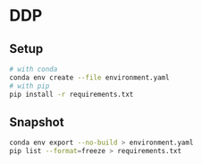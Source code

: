 # DDP

## Setup

```bash
# with conda
conda env create --file environment.yaml
# with pip
pip install -r requirements.txt
```

## Snapshot

```bash
conda env export --no-build > environment.yaml
pip list --format=freeze > requirements.txt
```